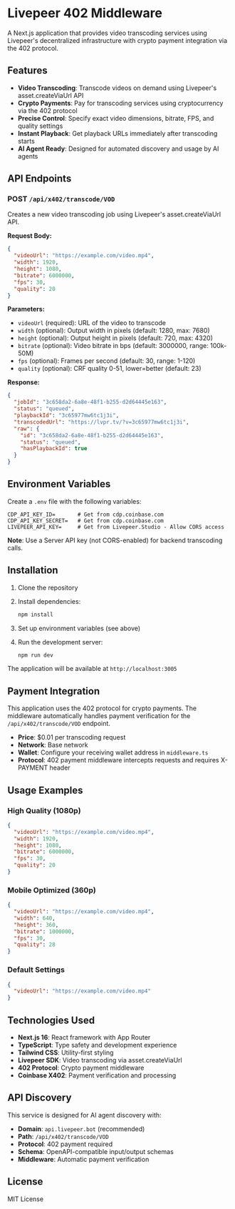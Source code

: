 # Livepeer 402 Middleware

A Next.js application that provides video transcoding services using Livepeer's decentralized infrastructure with crypto payment integration via the 402 protocol.

## Features

- **Video Transcoding**: Transcode videos on demand using Livepeer's asset.createViaUrl API
- **Crypto Payments**: Pay for transcoding services using cryptocurrency via the 402 protocol
- **Precise Control**: Specify exact video dimensions, bitrate, FPS, and quality settings
- **Instant Playback**: Get playback URLs immediately after transcoding starts
- **AI Agent Ready**: Designed for automated discovery and usage by AI agents

## API Endpoints

### POST `/api/x402/transcode/VOD`

Creates a new video transcoding job using Livepeer's asset.createViaUrl API.

**Request Body:**
```json
{
  "videoUrl": "https://example.com/video.mp4",
  "width": 1920,
  "height": 1080,
  "bitrate": 6000000,
  "fps": 30,
  "quality": 20
}
```

**Parameters:**
- `videoUrl` (required): URL of the video to transcode
- `width` (optional): Output width in pixels (default: 1280, max: 7680)
- `height` (optional): Output height in pixels (default: 720, max: 4320)
- `bitrate` (optional): Video bitrate in bps (default: 3000000, range: 100k-50M)
- `fps` (optional): Frames per second (default: 30, range: 1-120)
- `quality` (optional): CRF quality 0-51, lower=better (default: 23)

**Response:**
```json
{
  "jobId": "3c658da2-6a8e-48f1-b255-d2d64445e163",
  "status": "queued",
  "playbackId": "3c65977mw6tc1j3i",
  "transcodedUrl": "https://lvpr.tv/?v=3c65977mw6tc1j3i",
  "raw": {
    "id": "3c658da2-6a8e-48f1-b255-d2d64445e163",
    "status": "queued",
    "hasPlaybackId": true
  }
}
```

## Environment Variables

Create a `.env` file with the following variables:

```env
CDP_API_KEY_ID=       # Get from cdp.coinbase.com
CDP_API_KEY_SECRET=   # Get from cdp.coinbase.com
LIVEPEER_API_KEY=     # Get from Livepeer.Studio - Allow CORS access
```

**Note**: Use a Server API key (not CORS-enabled) for backend transcoding calls.

## Installation

1. Clone the repository
2. Install dependencies:
   ```bash
   npm install
   ```

3. Set up environment variables (see above)

4. Run the development server:
   ```bash
   npm run dev
   ```

The application will be available at `http://localhost:3005`

## Payment Integration

This application uses the 402 protocol for crypto payments. The middleware automatically handles payment verification for the `/api/x402/transcode/VOD` endpoint.

- **Price**: $0.01 per transcoding request
- **Network**: Base network
- **Wallet**: Configure your receiving wallet address in `middleware.ts`
- **Protocol**: 402 payment middleware intercepts requests and requires X-PAYMENT header

## Usage Examples

### High Quality (1080p)
```json
{
  "videoUrl": "https://example.com/video.mp4",
  "width": 1920,
  "height": 1080,
  "bitrate": 6000000,
  "fps": 30,
  "quality": 20
}
```

### Mobile Optimized (360p)
```json
{
  "videoUrl": "https://example.com/video.mp4",
  "width": 640,
  "height": 360,
  "bitrate": 1000000,
  "fps": 30,
  "quality": 28
}
```

### Default Settings
```json
{
  "videoUrl": "https://example.com/video.mp4"
}
```

## Technologies Used

- **Next.js 16**: React framework with App Router
- **TypeScript**: Type safety and development experience
- **Tailwind CSS**: Utility-first styling
- **Livepeer SDK**: Video transcoding via asset.createViaUrl
- **402 Protocol**: Crypto payment middleware
- **Coinbase X402**: Payment verification and processing

## API Discovery

This service is designed for AI agent discovery with:
- **Domain**: `api.livepeer.bot` (recommended)
- **Path**: `/api/x402/transcode/VOD`
- **Protocol**: 402 payment required
- **Schema**: OpenAPI-compatible input/output schemas
- **Middleware**: Automatic payment verification

## License

MIT License